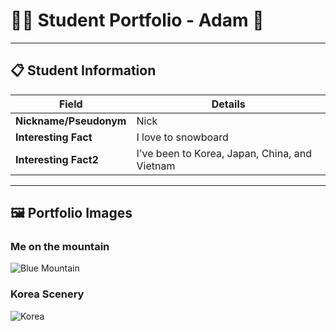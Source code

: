 # 👨‍🎓 Student Portfolio - Adam 🚴

---

## 📋 Student Information

| **Field** | **Details** |
|-----------|-------------|
| **Nickname/Pseudonym** | Nick |
| **Interesting Fact** | I love to snowboard |
| **Interesting Fact2** | I've been to Korea, Japan, China, and Vietnam |

---

## 🖼️ Portfolio Images

### Me on the mountain
![Blue Mountain](IMG_2534.jpeg)

### Korea Scenery
![Korea](IMG_4908.jpeg)


